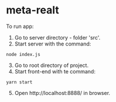 # meta-realt
To run app:
  1. Go to server directory - folder 'src'.
  2. Start server with the command:
  ```
  node index.js
  ```
  3. Go to root directory of project.
  4. Start front-end with te command:
  ```
  yarn start
  ```
  5. Open http://localhost:8888/ in browser.

